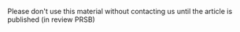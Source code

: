 Please don't use this material without contacting us until the article is published (in review PRSB)
